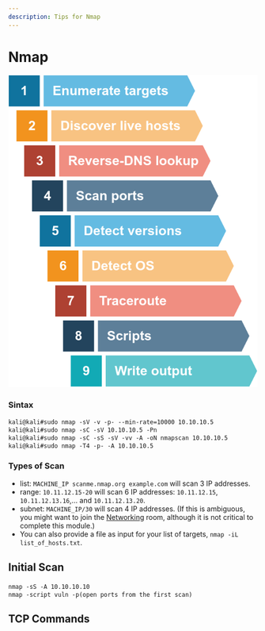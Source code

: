 ```yaml
---
description: Tips for Nmap
---
```


# Nmap

![](../.gitbook/assets/f1b4ede255e008646e425038d709c9b6.png)

### Sintax

```
kali@kali#sudo nmap -sV -v -p- --min-rate=10000 10.10.10.5
kali@kali#sudo nmap -sC -sV 10.10.10.5 -Pn
kali@kali#sudo nmap -sC -sS -sV -vv -A -oN nmapscan 10.10.10.5
kali@kali#sudo nmap -T4 -p- -A 10.10.10.5
```

### Types of Scan

* list: `MACHINE_IP scanme.nmap.org example.com` will scan 3 IP addresses.
* range: `10.11.12.15-20` will scan 6 IP addresses: `10.11.12.15`, `10.11.12.13.16`,… and `10.11.12.13.20`.
* subnet: `MACHINE_IP/30` will scan 4 IP addresses. (If this is ambiguous, you might want to join the [Networking](https://tryhackme.com/room/bpnetworking) room, although it is not critical to complete this module.)
* You can also provide a file as input for your list of targets, `nmap -iL list_of_hosts.txt`.

## Initial Scan

```
nmap -sS -A 10.10.10.10 
nmap -script vuln -p(open ports from the first scan)
```

## TCP Commands







